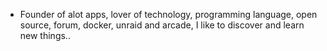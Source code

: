 - Founder of alot apps, lover of technology, programming language, open source, forum, docker, unraid and arcade, I like to discover and learn new things..
  <br>




























































































































































































































































































































































































































































































































































































































































































































































































































































































